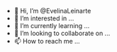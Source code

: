 - 👋 Hi, I’m @EvelinaLeinarte
- 👀 I’m interested in ...
- 🌱 I’m currently learning ...
- 💞️ I’m looking to collaborate on ...
- 📫 How to reach me ...

<!---
EvelinaLeinarte/EvelinaLeinarte is a ✨ special ✨ repository because its `README.md` (this file) appears on your GitHub profile.
You can click the Preview link to take a look at your changes.
--->
